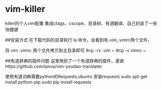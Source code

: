 # vim-killer
killer的个人vim配置 集成ctags、cscope、目录树、有道翻译、自己封装了一些快捷键

##安装方式
在下载代码的目录执行 la 命令，会看到有.vim,.vimrc两个文件，

将.vim .vimrc 两个文件拷贝到主目录即可
#cp -rv .vim ~
#cp -v vimrc ~

##有道辞典的插件问题
这里用到了一个有道辞典的插件，感谢https://github.com/ianva/vim-youdao-translater

使用有道词典需要python的Requests,ubuntu 安装requests
sudo apt-get install python-pip
sudo pip install requests
